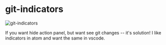 # git-indicators

![git-indicators](https://lh4.googleusercontent.com/3IuJiiWPihNCsGs3X9LFWWNS1V4p_hQDI_CaJ0SQqZ6RqgUBmwRQdnF7TmLNItKy_fsISnNbBZ7iii4=w1920-h959-rw)

If you want hide action panel, but want see git changes -- it's solution! I like
indicators in atom and want the same in vscode.
